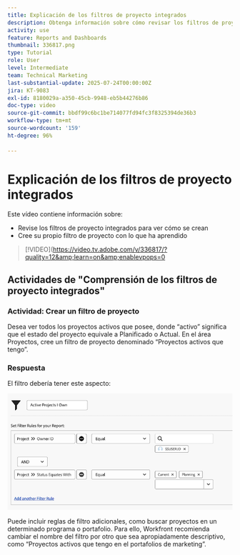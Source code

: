 ```yaml
---
title: Explicación de los filtros de proyecto integrados
description: Obtenga información sobre cómo revisar los filtros de proyecto integrados para ver cómo se han generado y cree su propio filtro de proyecto en Workfront.
activity: use
feature: Reports and Dashboards
thumbnail: 336817.png
type: Tutorial
role: User
level: Intermediate
team: Technical Marketing
last-substantial-update: 2025-07-24T00:00:00Z
jira: KT-9083
exl-id: 8180029a-a350-45cb-9948-eb5b44276b86
doc-type: video
source-git-commit: bbdf99c6bc1be714077fd94fc3f8325394de36b3
workflow-type: tm+mt
source-wordcount: '159'
ht-degree: 96%

---
```


# Explicación de los filtros de proyecto integrados

Este vídeo contiene información sobre:

* Revise los filtros de proyecto integrados para ver cómo se crean
* Cree su propio filtro de proyecto con lo que ha aprendido

>[!VIDEO](https://video.tv.adobe.com/v/336817/?quality=12&amp;learn=on&amp;enablevpops=0

## Actividades de &quot;Comprensión de los filtros de proyecto integrados&quot;


### Actividad: Crear un filtro de proyecto

Desea ver todos los proyectos activos que posee, donde “activo” significa que el estado del proyecto equivale a Planificado o Actual. En el área Proyectos, cree un filtro de proyecto denominado “Proyectos activos que tengo”.

### Respuesta

El filtro debería tener este aspecto:

![Imagen de la pantalla para crear un filtro de proyecto](assets/opening-built-in-project-filters-1.png)

Puede incluir reglas de filtro adicionales, como buscar proyectos en un determinado programa o portafolio. Para ello, Workfront recomienda cambiar el nombre del filtro por otro que sea apropiadamente descriptivo, como “Proyectos activos que tengo en el portafolios de marketing”.
